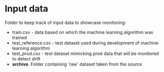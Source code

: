 # Input data

Folder to keep track of input data to showcase monitoring:

- train.csv - data based on which the machine learning algorithm was trained
- test_reference.csv - test dataset used during development of machine learning algorithm
- test_prod.csv - test dataset mimicking prod data that will be monitored to detect drift
- **archive**. Folder containing 'raw' dataset taken from the source

